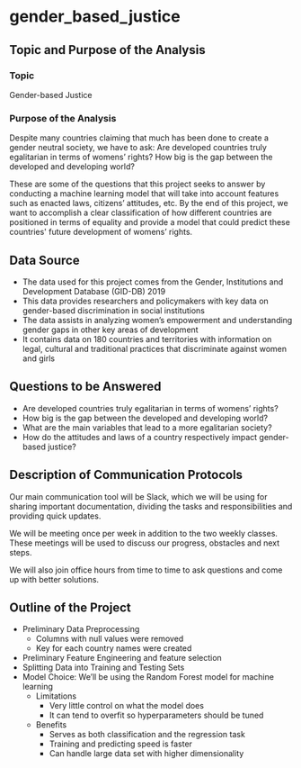 # gender_based_justice

## Topic and Purpose of the Analysis

### Topic
Gender-based Justice

### Purpose of the Analysis
Despite many countries claiming that much has been done to create a gender neutral society, we have to ask: Are developed countries truly egalitarian in terms of womens’ rights? How big is the gap between the developed and developing world?

These are some of the questions that this project seeks to answer by conducting a machine learning model that will take into account features such as enacted laws, citizens’ attitudes, etc. By the end of this project, we want to accomplish a clear classification of how different countries are positioned in terms of equality and provide a model that could predict these countries' future development of womens’ rights.

## Data Source
* The data used for this project comes from the Gender, Institutions and Development Database (GID-DB) 2019
* This data provides researchers and policymakers with key data on gender-based discrimination in social institutions
* The data assists in analyzing women’s empowerment and understanding gender gaps in other key areas of development
* It contains data on 180 countries and territories with information on legal, cultural and traditional practices that discriminate against women and girls

## Questions to be Answered
* Are developed countries truly egalitarian in terms of womens’ rights? 
* How big is the gap between the developed and developing world?
* What are the main variables that lead to a more egalitarian society?
* How do the attitudes and laws of a country respectively impact gender-based justice?

## Description of Communication Protocols
Our main communication tool will be Slack, which we will be using for sharing important documentation, dividing the tasks and responsibilities and providing quick updates. 

We will be meeting once per week in addition to the two weekly classes. These meetings will be used to discuss our progress, obstacles and next steps.

We will also join office hours from time to time to ask questions and come up with better solutions.

## Outline of the Project
* Preliminary Data Preprocessing
    - Columns with null values were removed
    - Key for each country names were created
* Preliminary Feature Engineering and feature selection
* Splitting Data into Training and Testing Sets
* Model Choice: We’ll be using the Random Forest model for machine learning
    - Limitations
        - Very little control on what the model does
        - It can tend to overfit so hyperparameters should be tuned
    - Benefits
        - Serves as both classification and the regression task
        - Training and predicting speed is faster
        - Can handle large data set with higher dimensionality
